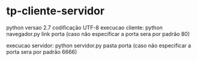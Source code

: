 # tp-cliente-servidor

python versao 2.7
codificação UTF-8
execucao cliente: python navegador.py link porta (caso não especificar a porta sera por padrão 80)

execucao servidor: python servidor.py pasta porta (caso não especificar a porta sera por padrão 6666)
